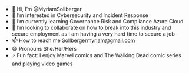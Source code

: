 - 👋 Hi, I’m @MyriamSollberger
- 👀 I’m interested in Cybersecurity and Incident Response
- 🌱 I’m currently learning Governance Risk and Compliance Azure Cloud
- 💞️ I’m looking to collaborate on how to break into this industry and secure employment as I am having a very hard time to secure a job 
- 📫 How to reach me Sollbergermyriam@gmail.com
- 😄 Pronouns She/Her/Hers
- ⚡ Fun fact: I enjoy Marvel comics and The Walking Dead comic series and playing video games

<!---
MyriamSollberger/MyriamSollberger is a ✨ special ✨ repository because its `README.md` (this file) appears on your GitHub profile.
You can click the Preview link to take a look at your changes.
--->
